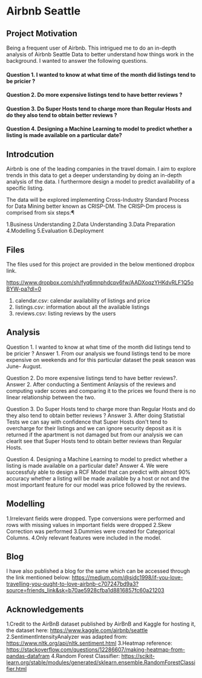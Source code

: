 # Airbnb Seattle
## Project Motivation
Being a frequent user of Airbnb. This intrigued me to do an in-depth analysis of Airbnb Seattle Data to better understand how things work in the background. I wanted to answer the following questions.

#### Question 1. I wanted to know at what time of the month did listings tend to be pricier ?
#### Question 2. Do more expensive listings tend to have better reviews ?
#### Question 3. Do Super Hosts tend to charge more than Regular Hosts and do they also tend to obtain better reviews ?
#### Question 4. Designing a Machine Learning to model to predict whether a listing is made available on a particular date?

## Introdcution
Airbnb is one of the leading companies in the travel domain. I aim to explore trends in this data to get a deeper understanding by doing an in-depth analysis of the data. I furthermore design a model to predict availability of a specific listing.

The data will be explored implementing Cross-Industry Standard Process for Data Mining better known as CRISP-DM. The CRISP-Dm process is comprised from six steps:¶

1.Business Understanding
2.Data Understanding
3.Data Preparation
4.Modelling
5.Evaluation
6.Deployment

## Files

The files used for this project are provided in the below mentioned dropbox link.

https://www.dropbox.com/sh/fyq6mnphdcpv6fw/AADXoqzYHKdvRLF1Q5oBYW-pa?dl=0

1. calendar.csv: calendar availability of listings and price
2. listings.csv: information about all the available listings
3. reviews.csv: listing reviews by the users

## Analysis 

Question 1. I wanted to know at what time of the month did listings tend to be pricier ?
Answer 1.  From our analysis we found listings tend to be more expensive on weekends and for this particular dataset the peak season was June- August.

Question 2. Do more expensive listings tend to have better reviews?. 
Answer 2. After conducting a Sentiment Anlaysis of the reviews and computing vader scores and comparing it to the prices we found there is no linear relationship between the two.

Question 3. Do Super Hosts tend to charge more than Regular Hosts and do they also tend to obtain better reviews ?
Answer 3. After doing Statistial Tests we can say with confidence that Super Hosts don't tend to overcharge for their listings and we can ignore security deposit as it is returned if the apartment is not damaged but from our analysis we can clearlt see that Super Hosts tend to obtain better reviews than Regular Hosts.

Question 4. Designing a Machine Learning to model to predict whether a listing is made available on a particular date?
Answer 4. We were successfuly able to design a RCF Model that can predict with almost 90% accuracy whether a listing will be made available by a host or not and the most important feature for our model was price followed by the reviews.

## Modelling

1.Irrelevant fields were dropped. Type conversions were performed and rows with missing values in important fields were dropped
2.Skew Correction was performed
3.Dummies were created for Categorical Columns.
4.Only relevant features were included in the model.

## Blog

I have also published a blog for the same which can be accessed through the link mentioned below:
https://medium.com/@sidc1998/if-you-love-travelling-you-ought-to-love-airbnb-c707247bd9a3?source=friends_link&sk=b70ae5928cfba1d8816857fc60a21203

## Acknowledgements

1.Credit to the AirBnB dataset published by AirBnB and Kaggle for hosting it, the dataset here: https://www.kaggle.com/airbnb/seattle
2.SentimentIntensityAnalyzer was adapted from: https://www.nltk.org/api/nltk.sentiment.html
3.Heatmap reference: https://stackoverflow.com/questions/12286607/making-heatmap-from-pandas-datafram
4.Random Forest Classifier: https://scikit-learn.org/stable/modules/generated/sklearn.ensemble.RandomForestClassifier.html
